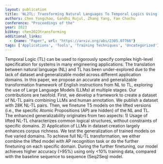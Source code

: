 ```yaml
---
layout: publication
title: 'NL2TL: Transforming Natural Languages To Temporal Logics Using Large Language Models'
authors: Chen Yongchao, Gandhi Rujul, Zhang Yang, Fan Chuchu
conference: "Proceedings of the"
year: 2023
bibkey: chen2023transforming
additional_links:
  - {name: "Paper", url: "https://arxiv.org/abs/2305.07766"}
tags: ['Applications', 'Tools', 'Training Techniques', 'Uncategorized']
---
```

Temporal Logic (TL) can be used to rigorously specify complex high-level
specification for systems in many engineering applications. The translation
between natural language (NL) and TL has been under-explored due to the lack of
dataset and generalizable model across different application domains. In this
paper, we propose an accurate and generalizable transformation framework of
English instructions from NL to TL, exploring the use of Large Language Models
(LLMs) at multiple stages. Our contributions are twofold. First, we develop a
framework to create a dataset of NL-TL pairs combining LLMs and human
annotation. We publish a dataset with 28K NL-TL pairs. Then, we finetune T5
models on the lifted versions (i.e., the specific Atomic Propositions (AP) are
hidden) of the NL and TL. The enhanced generalizability originates from two
aspects: 1) Usage of lifted NL-TL characterizes common logical structures,
without constraints of specific domains. 2) Application of LLMs in dataset
creation largely enhances corpus richness. We test the generalization of
trained models on five varied domains. To achieve full NL-TL transformation, we
either combine the lifted model with AP recognition task or do the further
finetuning on each specific domain. During the further finetuning, our model
achieves higher accuracy (>95%) using only <10% training data, compared with
the baseline sequence to sequence (Seq2Seq) model.
